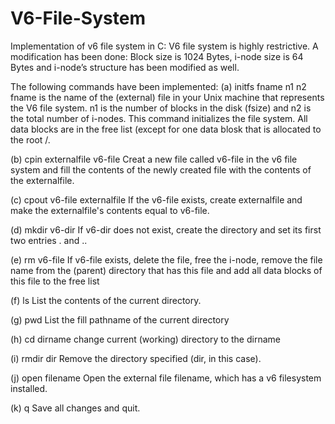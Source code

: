 # V6-File-System

Implementation of v6 file system in C: V6 file system is highly restrictive. A modification has been done: Block size is 1024 Bytes, i-node size is 64 Bytes and i-node’s structure has been modified as well.

The following commands have been implemented: (a) initfs fname n1 n2 fname is the name of the (external) file in your Unix machine that represents the V6 file system. n1 is the number of blocks in the disk (fsize) and n2 is the total number of i-nodes. This command initializes the file system. All data blocks are in the free list (except for one data blosk that is allocated to the root /.

(b) cpin externalfile v6-file Creat a new file called v6-file in the v6 file system and fill the contents of the newly created file with the contents of the externalfile.

(c) cpout v6-file externalfile If the v6-file exists, create externalfile and make the externalfile's contents equal to v6-file.

(d) mkdir v6-dir If v6-dir does not exist, create the directory and set its first two entries . and ..

(e) rm v6-file If v6-file exists, delete the file, free the i-node, remove the file name from the (parent) directory that has this file and add all data blocks of this file to the free list

(f) ls List the contents of the current directory.

(g) pwd List the fill pathname of the current directory

(h) cd dirname change current (working) directory to the dirname

(i) rmdir dir Remove the directory specified (dir, in this case).

(j) open filename Open the external file filename, which has a v6 filesystem installed.

(k) q Save all changes and quit.
